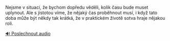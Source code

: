 
Nejsme v situaci, že bychom dopředu věděli, kolik času bude muset uplynout. Ale s jistotou víme, že nějaký čas proběhnout musí, i když tato doba může být někdy tak krátká, že v praktickém životě sotva hraje nějakou roli.

[🔊 Poslechnout audio](/data/7-paragraphs/audio/chapter_48/para_010-Nejsme-v-situaci-e-bychom-dopedu-vdli-kolik.mp3)

